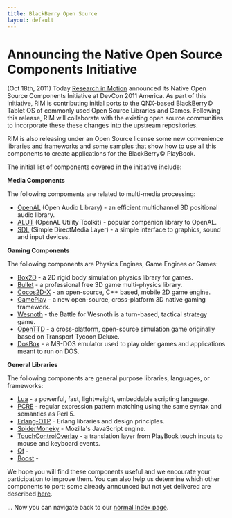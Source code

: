 ```yaml
---
title: BlackBerry Open Source
layout: default
---
```


# Announcing the Native Open Source Components Initiative

(Oct 18th, 2011) Today [Research in Motion](http://rim.com) announced its Native Open Source Components Initiative at DevCon 2011 America.
As part of this initiative, RIM is contributing initial ports to the QNX-based BlackBerry&copy; Tablet OS
of commonly used Open Source Libraries and Games.
Following this release, RIM will collaborate with the existing open source communities to
incorporate these these changes into the upstream repositories.

RIM is also releasing under an Open Source license some new convenience libraries and frameworks and some samples that show how
to use all this components to create applications for the BlackBerry&copy; PlayBook.

The initial list of components covered in the initiative include:

**Media Components**

The following compoments are related to multi-media processing:

* [OpenAL](ndk/components.html#OpenAL) (Open Audio Library) - an efficient multichannel 3D positional audio library.
* [ALUT](ndk/components.html#ALUT) (OpenAL Utility Toolkit) - popular companion library to OpenAL.
* [SDL](ndk/components.html#SDL) (Simple DirectMedia Layer) - a simple interface to graphics, sound and input devices.

**Gaming Components**

The following components are Physics Engines, Game Engines or Games:

* [Box2D](ndk/components.html#Box2D) - a 2D rigid body simulation physics library for games.
* [Bullet](ndk/components.html#Bullet) - a professional free 3D game multi-physics library.
* [Cocos2D-X](ndk/components.html#Cocos2D-X) - an open-source, C++ based, mobile 2D game engine.
* [GamePlay](ndk/components.html#GamePlay) - a new open-source, cross-platform 3D native gaming framework.
* [Wesnoth](ndk/components.html#Wesnoth) - the Battle for Wesnoth is a turn-based, tactical strategy game. 
* [OpenTTD](ndk/components.html#OpenTTD) - a cross-platform, open-source simulation game originally based on Transport Tycoon Deluxe.
* [DosBox](ndk/components.html#DosBox) - a MS-DOS emulator used to play older games and applications meant to run on DOS.

**General Libraries**

The following components are general purpose libraries, languages, or frameworks:

* [Lua](ndk/components.html#Lua) - a powerful, fast, lightweight, embeddable scripting language.
* [PCRE](ndk/components.html#PCRE) - regular expression pattern matching using the same syntax and semantics as Perl 5.
* [Erlang-OTP](ndk/components.html#Erlang-OTP) - Erlang libraries and design principles.
* [SpiderMoneky](ndk/components.html#SpiderMonkey) - Mozilla's JavaScript engine.
* [TouchControlOverlay](ndk/components.html#TouchControlOverlay) - a translation layer from PlayBook touch inputs to mouse and keyboard events.
* [Qt](ndk/components.html#Qt) -
* [Boost](ndk/components.html#Boost) -


We hope you will find these components useful and we encourate your participation to improve them.
You can also help us determine which other components to port;
some already announced but not yet delivered are described [here](commingSoon.html).


... Now you can navigate back to our [normal Index page](oldIndex.html).
